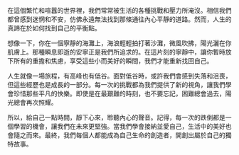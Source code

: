 在這個繁忙和喧囂的世界裡，我們常常被生活的各種挑戰和壓力所淹沒。相信我們都曾感到迷惘和不安，仿佛永遠無法找到那條通往內心平靜的道路。然而，人生的真諦在於如何找到自己的平衡點。

想像一下，你在一個寧靜的海灘上，海浪輕輕拍打著沙灘，微風吹拂，陽光灑在你肌膚上。那種瞬息即逝的安寧正是我們所追求的。在這片刻的寧靜中，讓你暫時放下所有的重擔和焦慮，享受這些小而美好的瞬間，我們才能重新找回自己。

人生就像一場旅程，有高峰也有低谷。面對低谷時，或許我們會感到失落和沮喪，但這些經歷也是成長的一部分。每一次的挑戰都為我們提供了新的視角，讓我們學會珍惜那些平凡的快樂。即使是在最艱難的時刻，也不要忘記，困難總會過去，陽光總會再次照耀。

所以，給自己一點時間，靜下心來，聆聽內心的聲音。記得，每一次的跌倒都是一個學習的機會，讓我們在未來更堅強。當我們學會接納並愛自己，生活中的美好也會隨之而來。最終，我們每個人都能成為自己生命的創造者，開創出屬於自己的獨特故事。